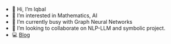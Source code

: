 - 👋 Hi, I’m Iqbal
- 👀 I’m interested in Mathematics, AI 
- 🌱 I’m currently busy with Graph Neural Networks
- 💞️ I’m looking to collaborate on NLP-LLM and symbolic project.
- 💻 [Blog](https://www.neuralnarrative.io)
<!---
iqbalamo93/iqbalamo93 is a ✨ special ✨ repository because its `README.md` (this file) appears on your GitHub profile.
You can click the Preview link to take a look at your changes.
--->
